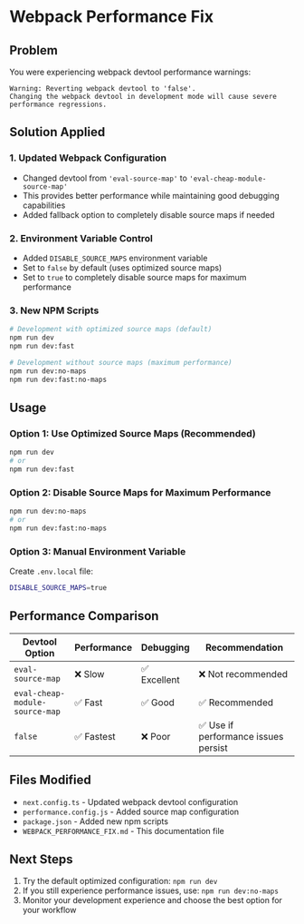 # Webpack Performance Fix

## Problem
You were experiencing webpack devtool performance warnings:
```
Warning: Reverting webpack devtool to 'false'.
Changing the webpack devtool in development mode will cause severe performance regressions.
```

## Solution Applied

### 1. Updated Webpack Configuration
- Changed devtool from `'eval-source-map'` to `'eval-cheap-module-source-map'`
- This provides better performance while maintaining good debugging capabilities
- Added fallback option to completely disable source maps if needed

### 2. Environment Variable Control
- Added `DISABLE_SOURCE_MAPS` environment variable
- Set to `false` by default (uses optimized source maps)
- Set to `true` to completely disable source maps for maximum performance

### 3. New NPM Scripts
```bash
# Development with optimized source maps (default)
npm run dev
npm run dev:fast

# Development without source maps (maximum performance)
npm run dev:no-maps
npm run dev:fast:no-maps
```

## Usage

### Option 1: Use Optimized Source Maps (Recommended)
```bash
npm run dev
# or
npm run dev:fast
```

### Option 2: Disable Source Maps for Maximum Performance
```bash
npm run dev:no-maps
# or
npm run dev:fast:no-maps
```

### Option 3: Manual Environment Variable
Create `.env.local` file:
```bash
DISABLE_SOURCE_MAPS=true
```

## Performance Comparison

| Devtool Option | Performance | Debugging | Recommendation |
|----------------|-------------|-----------|----------------|
| `eval-source-map` | ❌ Slow | ✅ Excellent | ❌ Not recommended |
| `eval-cheap-module-source-map` | ✅ Fast | ✅ Good | ✅ Recommended |
| `false` | ✅ Fastest | ❌ Poor | ✅ Use if performance issues persist |

## Files Modified
- `next.config.ts` - Updated webpack devtool configuration
- `performance.config.js` - Added source map configuration
- `package.json` - Added new npm scripts
- `WEBPACK_PERFORMANCE_FIX.md` - This documentation file

## Next Steps
1. Try the default optimized configuration: `npm run dev`
2. If you still experience performance issues, use: `npm run dev:no-maps`
3. Monitor your development experience and choose the best option for your workflow
